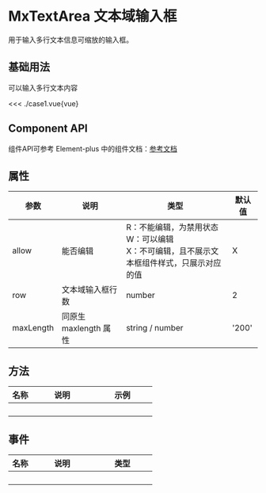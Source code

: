 # MxTextArea 文本域输入框
用于输入多行文本信息可缩放的输入框。
<br/>


<script lang="ts" setup>
import case1 from './case1.vue'
</script>


## 基础用法
可以输入多行文本内容
<case1></case1>

<<< ./case1.vue{vue}


## Component API
组件API可参考 Element-plus 中的组件文档：[参考文档](https://element-plus.org/zh-CN/component/input.html#api)

## 属性
参数 | 说明 | 类型 | 默认值
-- | -- | -- | --
allow | 能否编辑 | R：不能编辑，为禁用状态<br>W：可以编辑<br>X：不可编辑，且不展示文本框组件样式，只展示对应的值 | X
row | 文本域输入框行数 | number | 2
maxLength | 同原生 maxlength 属性 | string / number | '200'

## 方法
名称 | 说明 <div style="width: 11vw"></div> | 示例 <div style="width: 11vw"></div>
-- | -- | --
&nbsp; | &nbsp; | &nbsp; | &nbsp;

## 事件
名称 | 说明 <div style="width: 11vw"></div> | 类型 <div style="width: 11vw"></div>
-- | -- | --
&nbsp; | &nbsp; | &nbsp;
